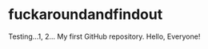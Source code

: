 # fuckaroundandfindout
Testing...1, 2...
My first GitHub repository.
Hello, Everyone!
</body>
</html>
